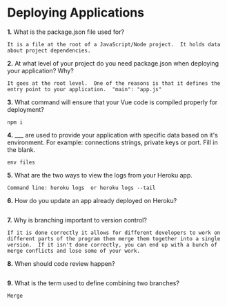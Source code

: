 # Deploying Applications

**1.** What is the package.json file used for?

<!-- enter you answer in the space below -->

```
It is a file at the root of a JavaScript/Node project.  It holds data about project dependencies.
```

**2.** At what level of your project do you need package.json when deploying your application? Why?

<!-- enter you answer in the space below -->

```
It goes at the root level.  One of the reasons is that it defines the entry point to your application.  "main": "app.js"
```

**3.** What command will ensure that your Vue code is compiled properly for deployment?

<!-- enter you answer in the space below -->

```
npm i
```

**4.** **\_\_\_** are used to provide your application with specific data based on it's environment. For example: connections strings, private keys or port. Fill in the blank.

<!-- enter you answer in the space below -->

```
env files
```

**5.** What are the two ways to view the logs from your Heroku app.

<!-- enter you answer in the space below -->

```
Command line: heroku logs  or heroku logs --tail

```

**6.** How do you update an app already deployed on Heroku?

<!-- enter you answer in the space below -->

```

```

**7.** Why is branching important to version control?

<!-- enter you answer in the space below -->

```
If it is done correctly it allows for different developers to work on different parts of the program them merge them together into a single version.  If it isn't done correctly, you can end up with a bunch of merge conflicts and lose some of your work.
```

**8.** When should code review happen?

<!-- enter you answer in the space below -->

```

```

**9.** What is the term used to define combining two branches?

<!-- enter you answer in the space below -->

```
Merge
```
